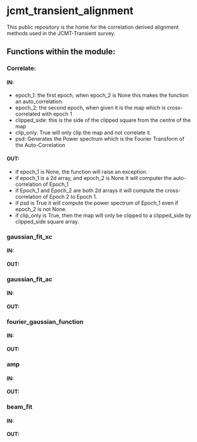# jcmt_transient_alignment
This public repository is the home for the correlation derived alignment methods used in the JCMT-Transient survey. 

## Functions within the module:

### Correlate:
#### IN:
    
  * epoch_1: the first epoch, when epoch_2 is None this makes the function an auto_correlation.
  * epoch_2: the second epoch, when given it is the map which is cross-correlated with epoch 1
  * clipped_side: this is the side of the clipped square from the centre of the map
  * clip_only: True will only clip the map and not correlate it.
  * psd: Generates the Power spectrum which is the Fourier Transform of the Auto-Correlation
  
#### OUT:

  * if epoch_1 is None, the function will raise an exception.
  * if epoch_1 is a 2d array, and epoch_2 is None it will computer the auto-correlation of Epoch_1
  * if Epoch_1 and Epoch_2 are both 2d arrays it will compute the cross-correlation of Epoch 2 to Epoch 1.
  * if psd is True it will compute the power spectrum of Epoch_1 even if epoch_2 is not None. 
  * if clip_only is True, then the map will only be clipped to a clipped_side by clipped_side square array.

### gaussian_fit_xc
#### IN:
#### OUT:

### gaussian_fit_ac
#### IN:
#### OUT:

### fourier_gaussian_function
#### IN:
#### OUT:

### amp
#### IN:
#### OUT:

### beam_fit
#### IN:
#### OUT:
